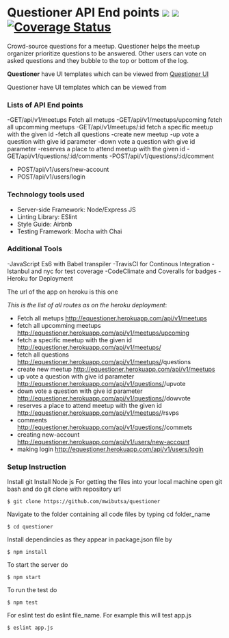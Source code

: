 # Questioner API End points <img src="https://travis-ci.org/mwibutsa/Questioner.svg?branch=develop"> <a href="https://codeclimate.com/github/mwibutsa/Questioner/maintainability"><img src="https://api.codeclimate.com/v1/badges/0c62f5ba1972945dbe6f/maintainability" /></a> <a href='https://coveralls.io/github/mwibutsa/Questioner?branch=feature_fileuload'><img src='https://coveralls.io/repos/github/mwibutsa/Questioner/badge.svg?branch=feature_fileuload' alt='Coverage Status' /></a>


Crowd-source questions for a meetup. Questioner helps the meetup organizer prioritize questions to be answered. Other users can vote on asked questions and they bubble to the top or bottom of the log.

<strong>Questioner</strong> have UI templates which can be viewed from <a href="https://mwibutsa.github.io/Questioner/UI/index.html">Questioner UI</a>

Questioner have UI templates which can be viewed from

### Lists of API End points
-GET/api/v1/meetups Fetch all metups
-GET/api/v1/meetups/upcoming fetch all upcomming meetups
-GET/api/v1/meetups/:id  fetch a specific meetup with the given id
-fetch all questions
-create new meetup
-up vote a question with give id parameter
-down vote a question with give id parameter
-reserves a place to attend meetup with the given id
-GET/api/v1/questions/:id/comments
-POST/api/v1/questions/:id/comment
- POST/api/v1/users/new-account
- POST/api/v1/users/login



### Technology tools used
- Server-side Framework: Node/Express JS
- Linting Library: ESlint
- Style Guide: Airbnb
- Testing Framework: Mocha with Chai

### Additional Tools
-JavaScript Es6 with Babel transpiler
-TravisCI for Continous Integration
-Istanbul and nyc for test coverage
-CodeClimate and Coveralls for badges
-Heroku for Deployment

The url of the app on heroku is this one

*This is the list of all routes as on the heroku deployment*:
- Fetch all metups http://equestioner.herokuapp.com/api/v1/meetups
- fetch all upcomming meetups http://equestioner.herokuapp.com/api/v1/meetups/upcoming
- fetch a specific meetup with the given id http://equestioner.herokuapp.com/api/v1/meetups/<id>
- fetch all questions http://equestioner.herokuapp.com/api/v1/meetups/<id>/questions
- create new meetup http://equestioner.herokuapp.com/api/v1/meetups
- up vote a question with give id parameter http://equestioner.herokuapp.com/api/v1/questions/<id>/upvote
- down vote a question with give id parameter http://equestioner.herokuapp.com/api/v1/questions/<id>/dowvote
- reserves a place to attend meetup with the given id http://equestioner.herokuapp.com/api/v1/meetups/<id>/rsvps
- comments http://equestioner.herokuapp.com/api/v1/questions/<id>/commets
- creating new-account http://equestioner.herokuapp.com/api/v1/users/new-account
- making login http://equestioner.herokuapp.com/api/v1/users/login


### Setup Instruction
Install git 
Install Node js
For getting the files into your local machine open git bash and do git clone with repository url
```
$ git clone https://github.com/mwibutsa/questioner
```
Navigate to the folder containing all code files by typing cd folder_name
```
$ cd questioner
```
Install dependincies as they appear in package.json file by
```
$ npm install
```
To start the server do
 ```
 $ npm start
 ```
To run the test do
```
$ npm test
```
For eslint test do eslint file_name. For example this will test app.js
```
$ eslint app.js
```




